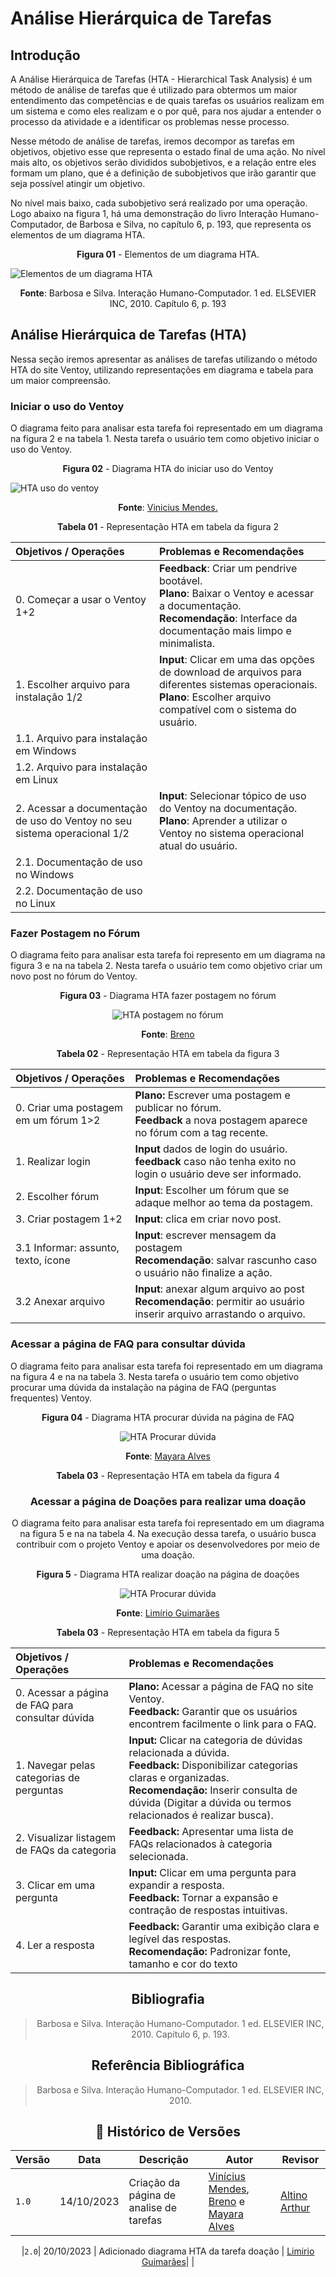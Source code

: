 # Análise Hierárquica de Tarefas 
## Introdução 

A Análise Hierárquica de Tarefas (HTA - Hierarchical Task Analysis) é um método de análise de tarefas que é utilizado para obtermos um maior entendimento das competências e de quais tarefas os usuários realizam em um sistema e como eles realizam e o por quê, para nos ajudar a entender o processo da atividade e a identificar os problemas nesse processo.

Nesse método de análise de tarefas, iremos decompor as tarefas em objetivos, objetivo esse que representa o estado final de uma ação. No nível mais alto, os objetivos serão divididos subobjetivos, e a relação entre eles formam um plano, que é a definição de subobjetivos que irão garantir que seja possível atingir um objetivo. 

No nível mais baixo, cada subobjetivo será realizado por uma operação. Logo abaixo na figura 1, há uma demonstração do livro Interação Humano-Computador, de Barbosa e Silva, no capítulo 6, p. 193, que representa os elementos de um diagrama HTA.

<p align="center"><b>Figura 01</b> - Elementos de um diagrama HTA.</p>

![Elementos de um diagrama HTA](../../assets/elementoshta.png)
<p align="center"><b>Fonte</b>: Barbosa e Silva. Interação Humano-Computador. 1 ed.  ELSEVIER INC, 2010.  Capítulo 6, p. 193</p>

## Análise Hierárquica de Tarefas (HTA)

Nessa seção iremos apresentar as análises de tarefas utilizando o método HTA do site Ventoy, utilizando representações em diagrama e tabela para um maior compreensão.
### Iniciar o uso do Ventoy
O diagrama feito para analisar esta tarefa foi representado em um diagrama na figura 2 e na tabela 1.  Nesta tarefa o usuário tem como objetivo iniciar o uso do Ventoy.

<p align="center"><b>Figura 02</b> - Diagrama HTA do iniciar uso do Ventoy</p>

![HTA uso do ventoy](../../assets/HTA.drawio.png)
<p align="center"><b>Fonte</b>:  <a href="https://github.com/yabamiah">Vinicius Mendes.</a></p>



<p align="center"><b>Tabela 01</b> - Representação HTA em tabela da figura 2</p>

|**Objetivos / Operações** | **Problemas e Recomendações** |
|:------------------------|:---------------------------------|
| 0. Começar a usar o Ventoy 1+2| **Feedback**: Criar um pendrive bootável. <br/> **Plano**: Baixar o Ventoy e acessar a documentação. <br/> **Recomendação**: Interface da documentação mais limpo e minimalista. | 
| 1. Escolher arquivo para instalação 1/2 | **Input**: Clicar em uma das opções de download de arquivos para diferentes sistemas operacionais. <br/> **Plano**: Escolher arquivo compatível com o sistema do usuário. |
| 1.1. Arquivo para instalação em Windows |
| 1.2. Arquivo para instalação em Linux |
| 2. Acessar a documentação de uso do Ventoy no seu sistema operacional 1/2| **Input**: Selecionar tópico de uso do Ventoy na documentação. <br/> **Plano**: Aprender a utilizar o Ventoy no sistema operacional atual do usuário. |
| 2.1. Documentação de uso no Windows |
| 2.2. Documentação de uso no Linux |

### Fazer Postagem no Fórum

O diagrama feito para analisar esta tarefa foi represento em um diagrama na figura 3 e na na tabela 2.
Nesta tarefa o usuário tem como objetivo criar um novo post no fórum do Ventoy.

<center>
<b>Figura 03</b> - Diagrama HTA fazer postagem no fórum

![HTA postagem no fórum](../../assets/post.drawio.png)

<p align="center"><b>Fonte</b>:  <a href="https://github.com/brenob6">Breno</a></p>

<p align="center"><b>Tabela 02</b> - Representação HTA em tabela da figura 3</p>

|**Objetivos / Operações** | **Problemas e Recomendações** |
|:----------------------|:-------------------------------|
|0. Criar uma postagem em um fórum 1>2|**Plano:** Escrever uma postagem e publicar no fórum. <br/> **Feedback** a nova postagem aparece no fórum com a tag recente.|
|1. Realizar login|**Input** dados de login do usuário. <br/>**feedback** caso não tenha exito no login o usuário deve ser informado.|
|2. Escolher fórum |**Input**: Escolher um fórum que se adaque melhor ao tema da postagem.|
|3. Criar postagem 1+2|**Input**: clica em criar novo post.|
|3.1 Informar: assunto, texto, ícone |**Input**: escrever mensagem da postagem<br/>**Recomendação**: salvar rascunho caso o usuário não finalize a ação.|
|3.2 Anexar arquivo|**Input**: anexar algum arquivo ao post<br/> **Recomendação**: permitir ao usuário inserir arquivo arrastando o arquivo.|

</center>

### Acessar a página de FAQ para consultar dúvida

O diagrama feito para analisar esta tarefa foi representado em um diagrama na figura 4 e na na tabela 3.
Nesta tarefa o usuário tem como objetivo procurar uma dúvida da instalação na página de FAQ (perguntas frequentes) Ventoy.

<center>
<b>Figura 04</b> - Diagrama HTA procurar dúvida na página de FAQ

![HTA Procurar dúvida](../../assets/diagramaFAQ.png)

<p align="center"><b>Fonte</b>:  <a href="https://github.com/Mayara-tech">Mayara Alves</a></p>

<p align="center"><b>Tabela 03</b> - Representação HTA em tabela da figura 4</p>

### Acessar a página de Doações para realizar uma doação

O diagrama feito para analisar esta tarefa foi representado em um diagrama na figura 5 e na na tabela 4.
Na execução dessa tarefa, o usuário busca contribuir com o projeto Ventoy e apoiar os desenvolvedores por meio de uma doação.

<center>
<b>Figura 5</b> - Diagrama HTA realizar doação na página de doações 

![HTA Procurar dúvida](../../assets/HTA_doacao.jpg)

<p align="center"><b>Fonte</b>:  <a href="https://github.com/LimirioGuimaraes">Limírio Guimarães</a></p>

<p align="center"><b>Tabela 03</b> - Representação HTA em tabela da figura 5</p>




|**Objetivos / Operações** | **Problemas e Recomendações** |
|:----------------------|:-------------------------------|
|0. Acessar a página de FAQ para consultar dúvida|**Plano:** Acessar a página de FAQ no site Ventoy.<br/> **Feedback:** Garantir que os usuários encontrem facilmente o link para o FAQ.|
|1. Navegar pelas categorias de perguntas|**Input:** Clicar na categoria de dúvidas relacionada a dúvida. <br/>**Feedback:** Disponibilizar categorias claras e organizadas.<br/>**Recomendação:** Inserir consulta de dúvida (Digitar a dúvida ou termos relacionados é realizar busca).
|2. Visualizar listagem de FAQs da categoria|**Feedback:** Apresentar uma lista de FAQs relacionados à categoria selecionada.|
|3. Clicar em uma pergunta|**Input:** Clicar em uma pergunta para expandir a resposta.<br/>**Feedback:** Tornar a expansão e contração de respostas intuitivas.|
|4.  Ler a resposta|**Feedback:** Garantir uma exibição clara e legível das respostas.<br/>**Recomendação:** Padronizar fonte, tamanho e cor do texto |

</center>

## Bibliografia
>Barbosa e Silva. Interação Humano-Computador. 1 ed.  ELSEVIER INC, 2010.  Capítulo 6, p. 193.

## Referência Bibliográfica
> Barbosa e Silva. Interação Humano-Computador. 1 ed.  ELSEVIER INC, 2010.

## 📑 Histórico de Versões
| **Versão**   |   **Data**   | **Descrição** | **Autor** | **Revisor** |
|--------|---------|-----------|--------|---------|
|`1.0`| 14/10/2023 | Criação da página de analise de tarefas | [Vinícius Mendes](https://github.com/yabamiah), [Breno](https://github.com/brenob6) e [Mayara Alves ](https://github.com/Mayara-tech)| [Altino Arthur](https://github.com/arthurrochamoreira)|

|`2.0`| 20/10/2023 | Adicionado diagrama HTA da tarefa doação | [Limirio Guimarães](https://github.com/LimirioGuimaraes)| |

